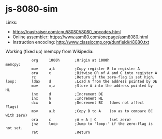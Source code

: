 # js-8080-sim

Links:

* https://pastraiser.com/cpu/i8080/i8080_opcodes.html
* Online assembler: https://www.asm80.com/onepage/asm8080.html 
* Instruction encoding: http://www.classiccmp.org/dunfield/r/8080.txt

Working (fixed up) memcpy from Wikipedia:

```
            org     1000h       ;Origin at 1000h
memcpy:     
            mov     a,b         ;Copy register B to register A
            ora     c           ;Bitwise OR of A and C into register A
            rz                  ;Return if the zero-flag is set high.
loop:       ldax    d           ;Load A from the address pointed by DE
            mov     m,a         ;Store A into the address pointed by HL
            inx     d           ;Increment DE
            inx     h           ;Increment HL
            dcx     b           ;Decrement BC   (does not affect Flags)
            mov     a,b         ;Copy B to A    (so as to compare BC with zero)
            ora     c           ;A = A | C      (set zero)
            jnz     loop        ;Jump to 'loop:' if the zero-flag is not set.   
            ret                 ;Return
```
